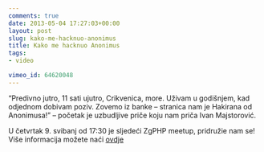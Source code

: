 ```yaml
---
comments: true
date: 2013-05-04 17:27:03+00:00
layout: post
slug: kako-me-hacknuo-anonimus
title: Kako me hacknuo Anonimus
tags:
- video

vimeo_id: 64620048
---
```


“Predivno jutro, 11 sati ujutro, Crikvenica, more. Uživam u godišnjem, kad odjednom dobivam poziv. Zovemo iz banke – stranica nam je Hakirana od Anonimusa!” – početak je uzbudljive priče koju nam priča Ivan Majstorović.

U četvrtak 9. svibanj od 17:30 je sljedeći ZgPHP meetup, pridružie nam se! Više informacija možete naći [ovdje](http://zgphp.org/2013/04/zgphp-meetup-21/?utm_source=imvideo)
